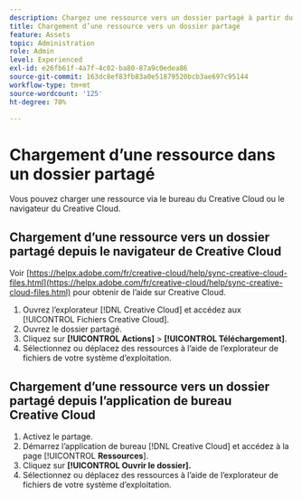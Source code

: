 ```yaml
---
description: Chargez une ressource vers un dossier partagé à partir du navigateur du Creative Cloud ou du bureau du Creative Cloud.
title: Chargement d’une ressource vers un dossier partagé
feature: Assets
topic: Administration
role: Admin
level: Experienced
exl-id: e26fb61f-4a7f-4c02-ba80-87a9c0edea86
source-git-commit: 163dc8ef83fb83a0e51879520bcb3ae697c95144
workflow-type: tm+mt
source-wordcount: '125'
ht-degree: 70%

---
```


# Chargement d’une ressource dans un dossier partagé

Vous pouvez charger une ressource via le bureau du Creative Cloud ou le navigateur du Creative Cloud.

## Chargement d’une ressource vers un dossier partagé depuis le navigateur de Creative Cloud

Voir [https://helpx.adobe.com/fr/creative-cloud/help/sync-creative-cloud-files.html](https://helpx.adobe.com/fr/creative-cloud/help/sync-creative-cloud-files.html) pour obtenir de l’aide sur Creative Cloud.

1. Ouvrez l’explorateur [!DNL Creative Cloud] et accédez aux [!UICONTROL Fichiers Creative Cloud].
1. Ouvrez le dossier partagé.
1. Cliquez sur **[!UICONTROL Actions]** > **[!UICONTROL Téléchargement]**.
1. Sélectionnez ou déplacez des ressources à l’aide de l’explorateur de fichiers de votre système d’exploitation.

## Chargement d’une ressource vers un dossier partagé depuis l’application de bureau Creative Cloud

1. Activez le partage.
1. Démarrez l’application de bureau [!DNL Creative Cloud] et accédez à la page [!UICONTROL **Ressources**].
1. Cliquez sur **[!UICONTROL Ouvrir le dossier].**
1. Sélectionnez ou déplacez des ressources à l’aide de l’explorateur de fichiers de votre système d’exploitation.
